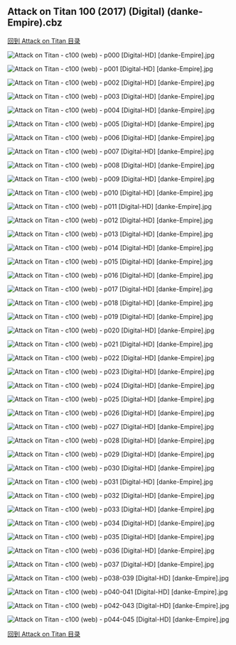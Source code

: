 ## Attack on Titan 100 (2017) (Digital) (danke-Empire).cbz


[回到 Attack on Titan 目录](https://github.com/alicewish/markdown/blob/master/series/Attack-on-Titan.md)


![Attack on Titan - c100 (web) - p000 [Digital-HD] [danke-Empire].jpg](https://wx1.sinaimg.cn/large/6a9fdecagy1fmlg67ztycj21j82cw1kx.jpg)

![Attack on Titan - c100 (web) - p001 [Digital-HD] [danke-Empire].jpg](https://wx1.sinaimg.cn/large/6a9fdecagy1fmlg6fhgkgj21kl2cwu0y.jpg)

![Attack on Titan - c100 (web) - p002 [Digital-HD] [danke-Empire].jpg](https://wx1.sinaimg.cn/large/6a9fdecagy1fmlg6mk0klj21kl2cwkjm.jpg)

![Attack on Titan - c100 (web) - p003 [Digital-HD] [danke-Empire].jpg](https://wx1.sinaimg.cn/large/6a9fdecagy1fmlg6t59i9j21kl2cwhdu.jpg)

![Attack on Titan - c100 (web) - p004 [Digital-HD] [danke-Empire].jpg](https://wx1.sinaimg.cn/large/6a9fdecagy1fmlg719k3bj21kl2cwu0y.jpg)

![Attack on Titan - c100 (web) - p005 [Digital-HD] [danke-Empire].jpg](https://wx1.sinaimg.cn/large/6a9fdecagy1fmlg765plvj21kl2cwkjm.jpg)

![Attack on Titan - c100 (web) - p006 [Digital-HD] [danke-Empire].jpg](https://wx1.sinaimg.cn/large/6a9fdecagy1fmlg7cs4t0j21kl2cwkjm.jpg)

![Attack on Titan - c100 (web) - p007 [Digital-HD] [danke-Empire].jpg](https://wx1.sinaimg.cn/large/6a9fdecagy1fmlg7jql58j21kl2cwqv6.jpg)

![Attack on Titan - c100 (web) - p008 [Digital-HD] [danke-Empire].jpg](https://wx1.sinaimg.cn/large/6a9fdecagy1fmlg7q33oyj21kl2cwe82.jpg)

![Attack on Titan - c100 (web) - p009 [Digital-HD] [danke-Empire].jpg](https://wx1.sinaimg.cn/large/6a9fdecagy1fmlg7w131gj21kl2cw7wi.jpg)

![Attack on Titan - c100 (web) - p010 [Digital-HD] [danke-Empire].jpg](https://wx1.sinaimg.cn/large/6a9fdecagy1fmlg82ui2bj21kl2cwkjm.jpg)

![Attack on Titan - c100 (web) - p011 [Digital-HD] [danke-Empire].jpg](https://wx1.sinaimg.cn/large/6a9fdecagy1fmlg88cf8wj21kl2cwnpe.jpg)

![Attack on Titan - c100 (web) - p012 [Digital-HD] [danke-Empire].jpg](https://wx1.sinaimg.cn/large/6a9fdecagy1fmlg8esyahj21kl2cwb2a.jpg)

![Attack on Titan - c100 (web) - p013 [Digital-HD] [danke-Empire].jpg](https://wx1.sinaimg.cn/large/6a9fdecagy1fmlg8kfh32j21kl2cwu0x.jpg)

![Attack on Titan - c100 (web) - p014 [Digital-HD] [danke-Empire].jpg](https://wx1.sinaimg.cn/large/6a9fdecagy1fmlg8qdw2tj21kl2cwkjm.jpg)

![Attack on Titan - c100 (web) - p015 [Digital-HD] [danke-Empire].jpg](https://wx1.sinaimg.cn/large/6a9fdecagy1fmlg8w91o1j21kl2cw4qq.jpg)

![Attack on Titan - c100 (web) - p016 [Digital-HD] [danke-Empire].jpg](https://wx1.sinaimg.cn/large/6a9fdecagy1fmlg93umd8j21kl2cwb2a.jpg)

![Attack on Titan - c100 (web) - p017 [Digital-HD] [danke-Empire].jpg](https://wx1.sinaimg.cn/large/6a9fdecagy1fmlg9byqe2j21kl2cwhdu.jpg)

![Attack on Titan - c100 (web) - p018 [Digital-HD] [danke-Empire].jpg](https://wx1.sinaimg.cn/large/6a9fdecagy1fmlg9hzjlej21kl2cw7wi.jpg)

![Attack on Titan - c100 (web) - p019 [Digital-HD] [danke-Empire].jpg](https://wx1.sinaimg.cn/large/6a9fdecagy1fmlg9o4d6cj21kl2cwb2a.jpg)

![Attack on Titan - c100 (web) - p020 [Digital-HD] [danke-Empire].jpg](https://wx1.sinaimg.cn/large/6a9fdecagy1fmlg9urtmij21kl2cwnpe.jpg)

![Attack on Titan - c100 (web) - p021 [Digital-HD] [danke-Empire].jpg](https://wx1.sinaimg.cn/large/6a9fdecagy1fmlga0ojexj21kl2cw1ky.jpg)

![Attack on Titan - c100 (web) - p022 [Digital-HD] [danke-Empire].jpg](https://wx1.sinaimg.cn/large/6a9fdecagy1fmlga75ps3j21kl2cw7wi.jpg)

![Attack on Titan - c100 (web) - p023 [Digital-HD] [danke-Empire].jpg](https://wx1.sinaimg.cn/large/6a9fdecagy1fmlgaezj0lj21kl2cwb2a.jpg)

![Attack on Titan - c100 (web) - p024 [Digital-HD] [danke-Empire].jpg](https://wx1.sinaimg.cn/large/6a9fdecagy1fmlgakty7yj21kl2cw7wi.jpg)

![Attack on Titan - c100 (web) - p025 [Digital-HD] [danke-Empire].jpg](https://wx1.sinaimg.cn/large/6a9fdecagy1fmlgar5rnbj21kl2cw4qq.jpg)

![Attack on Titan - c100 (web) - p026 [Digital-HD] [danke-Empire].jpg](https://wx1.sinaimg.cn/large/6a9fdecagy1fmlgaxdr6jj21kl2cwx6p.jpg)

![Attack on Titan - c100 (web) - p027 [Digital-HD] [danke-Empire].jpg](https://wx1.sinaimg.cn/large/6a9fdecagy1fmlgb3fz0tj21kl2cwx6p.jpg)

![Attack on Titan - c100 (web) - p028 [Digital-HD] [danke-Empire].jpg](https://wx1.sinaimg.cn/large/6a9fdecagy1fmlgba9eclj21kl2cwnpe.jpg)

![Attack on Titan - c100 (web) - p029 [Digital-HD] [danke-Empire].jpg](https://wx1.sinaimg.cn/large/6a9fdecagy1fmlgbgm02yj21kl2cw7wi.jpg)

![Attack on Titan - c100 (web) - p030 [Digital-HD] [danke-Empire].jpg](https://wx1.sinaimg.cn/large/6a9fdecagy1fmlgbl0tyrj21kl2cw7wi.jpg)

![Attack on Titan - c100 (web) - p031 [Digital-HD] [danke-Empire].jpg](https://wx1.sinaimg.cn/large/6a9fdecagy1fmlgbrx8vmj21kl2cwhdu.jpg)

![Attack on Titan - c100 (web) - p032 [Digital-HD] [danke-Empire].jpg](https://wx1.sinaimg.cn/large/6a9fdecagy1fmlgbxgbhaj21kl2cwqv5.jpg)

![Attack on Titan - c100 (web) - p033 [Digital-HD] [danke-Empire].jpg](https://wx1.sinaimg.cn/large/6a9fdecagy1fmlgc4n5b3j21kl2cwnpe.jpg)

![Attack on Titan - c100 (web) - p034 [Digital-HD] [danke-Empire].jpg](https://wx1.sinaimg.cn/large/6a9fdecagy1fmlgcb1gt2j21kl2cwb2a.jpg)

![Attack on Titan - c100 (web) - p035 [Digital-HD] [danke-Empire].jpg](https://wx1.sinaimg.cn/large/6a9fdecagy1fmlgcj9isgj21kl2cwnpe.jpg)

![Attack on Titan - c100 (web) - p036 [Digital-HD] [danke-Empire].jpg](https://wx1.sinaimg.cn/large/6a9fdecagy1fmlgcq4kv0j21kl2cwhdu.jpg)

![Attack on Titan - c100 (web) - p037 [Digital-HD] [danke-Empire].jpg](https://wx1.sinaimg.cn/large/6a9fdecagy1fmlgcwukg4j21kl2cwkjm.jpg)

![Attack on Titan - c100 (web) - p038-039 [Digital-HD] [danke-Empire].jpg](https://wx1.sinaimg.cn/large/6a9fdecagy1fmlgd68bbzj21kw16ox6s.jpg)

![Attack on Titan - c100 (web) - p040-041 [Digital-HD] [danke-Empire].jpg](https://wx1.sinaimg.cn/large/6a9fdecagy1fmlgdh78qnj21kw16onph.jpg)

![Attack on Titan - c100 (web) - p042-043 [Digital-HD] [danke-Empire].jpg](https://wx1.sinaimg.cn/large/6a9fdecagy1fmlgdsuvvmj21kw16o7wm.jpg)

![Attack on Titan - c100 (web) - p044-045 [Digital-HD] [danke-Empire].jpg](https://wx1.sinaimg.cn/large/6a9fdecagy1fmlge3r8hmj21kw16onph.jpg)

[回到 Attack on Titan 目录](https://github.com/alicewish/markdown/blob/master/series/Attack-on-Titan.md)

